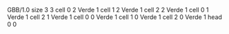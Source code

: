 <gs-board> GBB/1.0 size 3 3 cell 0 2 Verde 1 cell 1 2 Verde 1 cell 2 2 Verde 1 cell 0 1 Verde 1 cell 2 1 Verde 1 cell 0 0 Verde 1 cell 1 0 Verde 1 cell 2 0 Verde 1 head 0 0 </gs-board>
